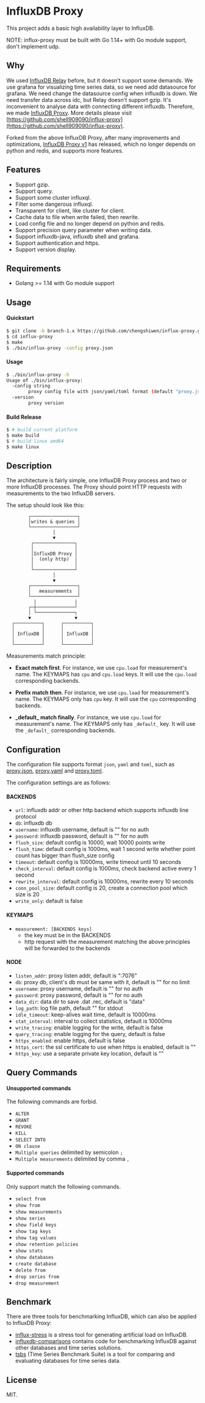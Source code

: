 InfluxDB Proxy
======

This project adds a basic high availability layer to InfluxDB.

NOTE: influx-proxy must be built with Go 1.14+ with Go module support, don't implement udp.

Why
---

We used [InfluxDB Relay](https://github.com/influxdata/influxdb-relay) before, but it doesn't support some demands.
We use grafana for visualizing time series data, so we need add datasource for grafana. We need change the datasource config when influxdb is down.
We need transfer data across idc, but Relay doesn't support gzip.
It's inconvenient to analyse data with connecting different influxdb.
Therefore, we made [InfluxDB Proxy](https://github.com/shell909090/influx-proxy). More details please visit [https://github.com/shell909090/influx-proxy](https://github.com/shell909090/influx-proxy).

Forked from the above InfluxDB Proxy, after many improvements and optimizations, [InfluxDB Proxy v1](https://github.com/chengshiwen/influx-proxy/tree/branch-1.x) has released, which no longer depends on python and redis, and supports more features.

Features
--------

* Support gzip.
* Support query.
* Support some cluster influxql.
* Filter some dangerous influxql.
* Transparent for client, like cluster for client.
* Cache data to file when write failed, then rewrite.
* Load config file and no longer depend on python and redis.
* Support precision query parameter when writing data.
* Support influxdb-java, influxdb shell and grafana.
* Support authentication and https.
* Support version display.

Requirements
-----------

* Golang >= 1.14 with Go module support

Usage
------------

#### Quickstart

```sh
$ git clone -b branch-1.x https://github.com/chengshiwen/influx-proxy.git
$ cd influx-proxy
$ make
$ ./bin/influx-proxy -config proxy.json
```

#### Usage

```sh
$ ./bin/influx-proxy -h
Usage of ./bin/influx-proxy:
  -config string
        proxy config file with json/yaml/toml format (default "proxy.json")
  -version
        proxy version
```

#### Build Release

```sh
$ # build current platform
$ make build
$ # build linux amd64
$ make linux
```

Description
-----------

The architecture is fairly simple, one InfluxDB Proxy process and two or more InfluxDB processes. The Proxy should point HTTP requests with measurements to the two InfluxDB servers.

The setup should look like this:

```
        ┌─────────────────┐
        │writes & queries │
        └─────────────────┘
                 │
                 ▼
         ┌───────────────┐
         │               │
         │InfluxDB Proxy │
         |  (only http)  |
         │               │
         └───────────────┘
                 │
                 ▼
        ┌─────────────────┐
        │   measurements  │
        └─────────────────┘
          |              |
        ┌─┼──────────────┘
        │ └──────────────┐
        ▼                ▼
  ┌──────────┐      ┌──────────┐
  │          │      │          │
  │ InfluxDB │      │ InfluxDB │
  │          │      │          │
  └──────────┘      └──────────┘
```

Measurements match principle:

* **Exact match first**. For instance, we use `cpu.load` for measurement's name. The KEYMAPS has `cpu` and `cpu.load` keys.
It will use the `cpu.load` corresponding backends.

* **Prefix match then**. For instance, we use `cpu.load` for measurement's name. The KEYMAPS only has `cpu` key.
It will use the `cpu` corresponding backends.

* **\_default\_ match finally**. For instance, we use `cpu.load` for measurement's name. The KEYMAPS only has `_default_` key.
It will use the `_default_` corresponding backends.

Configuration
--------

The configuration file supports format `json`, `yaml` and `toml`, such as [proxy.json](proxy.json), [proxy.yaml](conf/proxy.yaml) and [proxy.toml](conf/proxy.toml).

The configuration settings are as follows:

#### BACKENDS

* `url`: influxdb addr or other http backend which supports influxdb line protocol
* `db`: influxdb db
* `username`: influxdb username, default is "" for no auth
* `password`: influxdb password, default is "" for no auth
* `flush_size`: default config is 10000, wait 10000 points write
* `flush_time`: default config is 1000ms, wait 1 second write whether point count has bigger than flush_size config
* `timeout`: default config is 10000ms, write timeout until 10 seconds
* `check_interval`: default config is 1000ms, check backend active every 1 second
* `rewrite_interval`: default config is 10000ms, rewrite every 10 seconds
* `conn_pool_size`: default config is 20, create a connection pool which size is 20
* `write_only`: default is false

#### KEYMAPS

* `measurement: [BACKENDS keys]`
  * the key must be in the BACKENDS
  * http request with the measurement matching the above principles will be forwarded to the backends

#### NODE

* `listen_addr`: proxy listen addr, default is ":7076"
* `db`: proxy db, client's db must be same with it, default is "" for no limit
* `username`: proxy username, default is "" for no auth
* `password`: proxy password, default is "" for no auth
* `data_dir`: data dir to save .dat .rec, default is "data"
* `log_path`: log file path, default "" for stdout
* `idle_timeout`: keep-alives wait time, default is 10000ms
* `stat_interval`: interval to collect statistics, default is 10000ms
* `write_tracing`: enable logging for the write, default is false
* `query_tracing`: enable logging for the query, default is false
* `https_enabled`: enable https, default is false
* `https_cert`: the ssl certificate to use when https is enabled, default is ""
* `https_key`: use a separate private key location, default is ""

Query Commands
--------

#### Unsupported commands

The following commands are forbid.

* `ALTER`
* `GRANT`
* `REVOKE`
* `KILL`
* `SELECT INTO`
* `ON clause`
* `Multiple queries` delimited by semicolon `;`
* `Multiple measurements` delimited by comma `,`

#### Supported commands

Only support match the following commands.

* `select from`
* `show from`
* `show measurements`
* `show series`
* `show field keys`
* `show tag keys`
* `show tag values`
* `show retention policies`
* `show stats`
* `show databases`
* `create database`
* `delete from`
* `drop series from`
* `drop measurement`

Benchmark
-----------

There are three tools for benchmarking InfluxDB, which can also be applied to InfluxDB Proxy:

* [influx-stress](https://github.com/chengshiwen/influx-stress) is a stress tool for generating artificial load on InfluxDB.
* [influxdb-comparisons](https://github.com/influxdata/influxdb-comparisons) contains code for benchmarking InfluxDB against other databases and time series solutions.
* [tsbs](https://github.com/timescale/tsbs) (Time Series Benchmark Suite) is a tool for comparing and evaluating databases for time series data.

License
-------

MIT.

